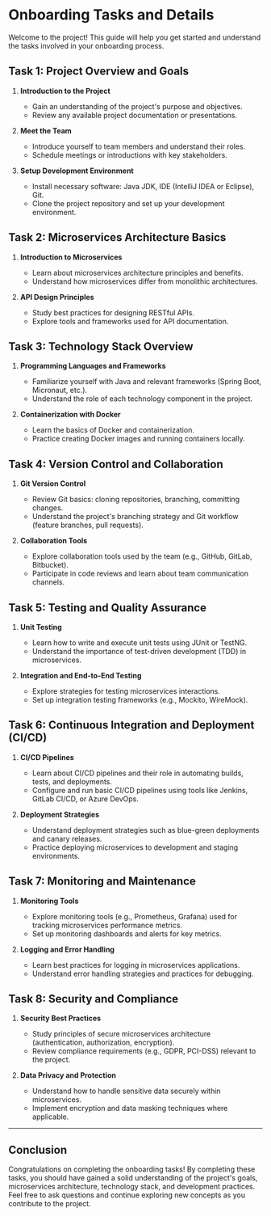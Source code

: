 # Onboarding Tasks and Details

Welcome to the project! This guide will help you get started and understand the tasks involved in your onboarding process.

## Task 1: Project Overview and Goals

1. **Introduction to the Project**
    - Gain an understanding of the project's purpose and objectives.
    - Review any available project documentation or presentations.

2. **Meet the Team**
    - Introduce yourself to team members and understand their roles.
    - Schedule meetings or introductions with key stakeholders.

3. **Setup Development Environment**
    - Install necessary software: Java JDK, IDE (IntelliJ IDEA or Eclipse), Git.
    - Clone the project repository and set up your development environment.

## Task 2: Microservices Architecture Basics

1. **Introduction to Microservices**
    - Learn about microservices architecture principles and benefits.
    - Understand how microservices differ from monolithic architectures.

2. **API Design Principles**
    - Study best practices for designing RESTful APIs.
    - Explore tools and frameworks used for API documentation.

## Task 3: Technology Stack Overview

1. **Programming Languages and Frameworks**
    - Familiarize yourself with Java and relevant frameworks (Spring Boot, Micronaut, etc.).
    - Understand the role of each technology component in the project.

2. **Containerization with Docker**
    - Learn the basics of Docker and containerization.
    - Practice creating Docker images and running containers locally.

## Task 4: Version Control and Collaboration

1. **Git Version Control**
    - Review Git basics: cloning repositories, branching, committing changes.
    - Understand the project's branching strategy and Git workflow (feature branches, pull requests).

2. **Collaboration Tools**
    - Explore collaboration tools used by the team (e.g., GitHub, GitLab, Bitbucket).
    - Participate in code reviews and learn about team communication channels.

## Task 5: Testing and Quality Assurance

1. **Unit Testing**
    - Learn how to write and execute unit tests using JUnit or TestNG.
    - Understand the importance of test-driven development (TDD) in microservices.

2. **Integration and End-to-End Testing**
    - Explore strategies for testing microservices interactions.
    - Set up integration testing frameworks (e.g., Mockito, WireMock).

## Task 6: Continuous Integration and Deployment (CI/CD)

1. **CI/CD Pipelines**
    - Learn about CI/CD pipelines and their role in automating builds, tests, and deployments.
    - Configure and run basic CI/CD pipelines using tools like Jenkins, GitLab CI/CD, or Azure DevOps.

2. **Deployment Strategies**
    - Understand deployment strategies such as blue-green deployments and canary releases.
    - Practice deploying microservices to development and staging environments.

## Task 7: Monitoring and Maintenance

1. **Monitoring Tools**
    - Explore monitoring tools (e.g., Prometheus, Grafana) used for tracking microservices performance metrics.
    - Set up monitoring dashboards and alerts for key metrics.

2. **Logging and Error Handling**
    - Learn best practices for logging in microservices applications.
    - Understand error handling strategies and practices for debugging.

## Task 8: Security and Compliance

1. **Security Best Practices**
    - Study principles of secure microservices architecture (authentication, authorization, encryption).
    - Review compliance requirements (e.g., GDPR, PCI-DSS) relevant to the project.

2. **Data Privacy and Protection**
    - Understand how to handle sensitive data securely within microservices.
    - Implement encryption and data masking techniques where applicable.

---

## Conclusion

Congratulations on completing the onboarding tasks! By completing these tasks, you should have gained a solid understanding of the project's goals, microservices architecture, technology stack, and development practices. Feel free to ask questions and continue exploring new concepts as you contribute to the project.
